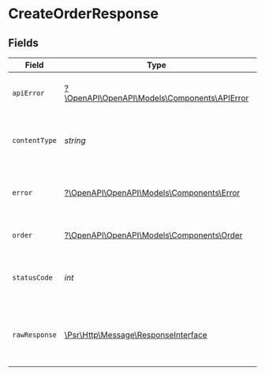 # CreateOrderResponse


## Fields

| Field                                                                                                        | Type                                                                                                         | Required                                                                                                     | Description                                                                                                  |
| ------------------------------------------------------------------------------------------------------------ | ------------------------------------------------------------------------------------------------------------ | ------------------------------------------------------------------------------------------------------------ | ------------------------------------------------------------------------------------------------------------ |
| `apiError`                                                                                                   | [?\OpenAPI\OpenAPI\Models\Components\APIError](../../Models/Components/APIError.md)                          | :heavy_minus_sign:                                                                                           | An error occurred interacting with the API.                                                                  |
| `contentType`                                                                                                | *string*                                                                                                     | :heavy_check_mark:                                                                                           | HTTP response content type for this operation                                                                |
| `error`                                                                                                      | [?\OpenAPI\OpenAPI\Models\Components\Error](../../Models/Components/Error.md)                                | :heavy_minus_sign:                                                                                           | An unknown error occurred interacting with the API.                                                          |
| `order`                                                                                                      | [?\OpenAPI\OpenAPI\Models\Components\Order](../../Models/Components/Order.md)                                | :heavy_minus_sign:                                                                                           | The order was created successfully.                                                                          |
| `statusCode`                                                                                                 | *int*                                                                                                        | :heavy_check_mark:                                                                                           | HTTP response status code for this operation                                                                 |
| `rawResponse`                                                                                                | [\Psr\Http\Message\ResponseInterface](https://www.php-fig.org/psr/psr-7/#33-psrhttpmessageresponseinterface) | :heavy_check_mark:                                                                                           | Raw HTTP response; suitable for custom response parsing                                                      |